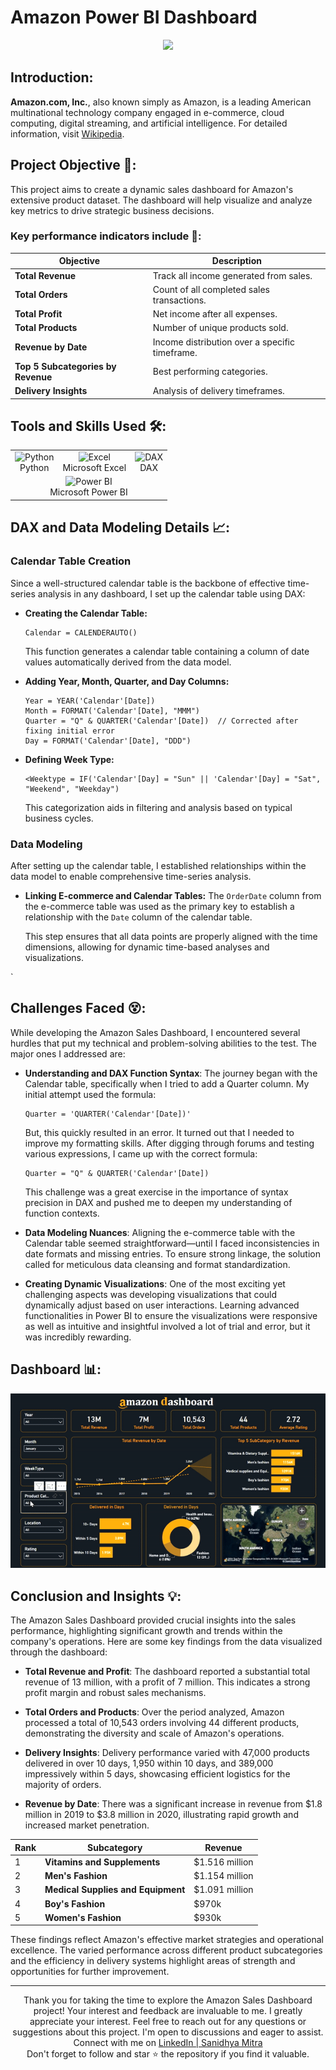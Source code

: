 # Amazon Power BI Dashboard

<div align="center">
    <img src="https://cdn.freebiesupply.com/logos/large/2x/amazon-dark-logo-svg-vector.svg" width="500px">
</div>

## Introduction:
**Amazon.com, Inc.**, also known simply as Amazon, is a leading American multinational technology company engaged in e-commerce, cloud computing, digital streaming, and artificial intelligence. For detailed information, visit [Wikipedia](https://en.wikipedia.org/wiki/Amazon_(company)).

## Project Objective 🎯:
This project aims to create a dynamic sales dashboard for Amazon's extensive product dataset. The dashboard will help visualize and analyze key metrics to drive strategic business decisions.

### Key performance indicators include 🔑:
| Objective                        | Description                                                   |
|----------------------------------|---------------------------------------------------------------|
| **Total Revenue**                | Track all income generated from sales.                        |
| **Total Orders**                 | Count of all completed sales transactions.                    |
| **Total Profit**                 | Net income after all expenses.                                |
| **Total Products**               | Number of unique products sold.                               |
| **Revenue by Date**              | Income distribution over a specific timeframe.                |
| **Top 5 Subcategories by Revenue** | Best performing categories.                                  |
| **Delivery Insights**            | Analysis of delivery timeframes.                              |


## Tools and Skills Used 🛠️:

<table>
    <tr>
        <!-- Using `colspan="2"` for Microsoft Power BI to allocate more space -->
        <td colspan="2" align="center"><img alt="Python" width="35px" src="https://cdn.jsdelivr.net/gh/devicons/devicon/icons/python/python-original.svg"/><br>Python</td>
        <td align="center"><img alt="Excel" width="35px" src="https://cdn.worldvectorlogo.com/logos/excel-4.svg"/><br>Microsoft Excel</td>
        <td align="center"><img alt="DAX" width="35px" src="https://learn.microsoft.com/en-us/training/achievements/use-dax-power-bi-desktop.svg"/><br>DAX</td>
    </tr> 
    <tr>
        <!-- Place the Dataset in a new row for better spacing -->
        <td align="center" colspan="4"><img alt="Power BI" width="35px" src="https://upload.wikimedia.org/wikipedia/commons/c/cf/New_Power_BI_Logo.svg"/><br>Microsoft Power BI</td>
    </tr>
</table>



## DAX and Data Modeling Details 📈:

### Calendar Table Creation

Since a well-structured calendar table is the backbone of effective time-series analysis in any dashboard, I set up the calendar table using DAX:

- **Creating the Calendar Table:**
   ```plaintext
   Calendar = CALENDERAUTO()
   ```
   This function generates a calendar table containing a column of date values automatically derived from the data model.

- **Adding Year, Month, Quarter, and Day Columns:**
   ```plaintext
   Year = YEAR('Calendar'[Date])
   Month = FORMAT('Calendar'[Date], "MMM")
   Quarter = "Q" & QUARTER('Calendar'[Date])  // Corrected after fixing initial error
   Day = FORMAT('Calendar'[Date], "DDD")
   ```

- **Defining Week Type:**
   ```plaintext
   <Weektype = IF('Calendar'[Day] = "Sun" || 'Calendar'[Day] = "Sat", "Weekend", "Weekday")
   ```
   This categorization aids in filtering and analysis based on typical business cycles.

### Data Modeling

After setting up the calendar table, I established relationships within the data model to enable comprehensive time-series analysis.

- **Linking E-commerce and Calendar Tables:**
   The `OrderDate` column from the e-commerce table was used as the primary key to establish a relationship with the `Date` column of the calendar table.

   This step ensures that all data points are properly aligned with the time dimensions, allowing for dynamic time-based analyses and visualizations.

`
## Challenges Faced 😵:

While developing the Amazon Sales Dashboard, I encountered several hurdles that put my technical and problem-solving abilities to the test. The major ones I addressed are:

- **Understanding and DAX Function Syntax**: The journey began with the Calendar table, specifically when I tried to add a Quarter column. My initial attempt used the formula:
  ```
  Quarter = 'QUARTER('Calendar'[Date])'
  ```
  But, this quickly resulted in an error. It turned out that I needed to improve my formatting skills. After digging through forums and testing various expressions, I came up with the correct formula:
  ```
  Quarter = "Q" & QUARTER('Calendar'[Date])
  ```
  This challenge was a great exercise in the importance of syntax precision in DAX and pushed me to deepen my understanding of function contexts.

- **Data Modeling Nuances**: Aligning the e-commerce table with the Calendar table seemed straightforward—until I faced inconsistencies in date formats and missing entries. To ensure strong linkage, the solution called for meticulous data cleansing and format standardization. 

- **Creating Dynamic Visualizations**: One of the most exciting yet challenging aspects was developing visualizations that could dynamically adjust based on user interactions. Learning advanced functionalities in Power BI to ensure the visualizations were responsive as well as intuitive and insightful involved a lot of trial and error, but it was incredibly rewarding.

## Dashboard 📊:

![Amazon Dashboard](https://github.com/sanidhya-mitra/sanidhya-mitra/blob/main/Amazon_Dashboard.gif)

## Conclusion and Insights 💡:

The Amazon Sales Dashboard provided crucial insights into the sales performance, highlighting significant growth and trends within the company's operations. Here are some key findings from the data visualized through the dashboard:

- **Total Revenue and Profit**: The dashboard reported a substantial total revenue of 13 million, with a profit of 7 million. This indicates a strong profit margin and robust sales mechanisms.

- **Total Orders and Products**: Over the period analyzed, Amazon processed a total of 10,543 orders involving 44 different products, demonstrating the diversity and scale of Amazon's operations.

- **Delivery Insights**: Delivery performance varied with 47,000 products delivered in over 10 days, 1,950 within 10 days, and 389,000 impressively within 5 days, showcasing efficient logistics for the majority of orders.

- **Revenue by Date**: There was a significant increase in revenue from $1.8 million in 2019 to $3.8 million in 2020, illustrating rapid growth and increased market penetration.

| Rank | Subcategory                   | Revenue   |
|------|-------------------------------|-----------|
| 1    | **Vitamins and Supplements**  | $1.516 million |
| 2    | **Men's Fashion**             | $1.154 million |
| 3    | **Medical Supplies and Equipment** | $1.091 million |
| 4    | **Boy's Fashion**             | $970k     |
| 5    | **Women's Fashion**           | $930k     |


These findings reflect Amazon's effective market strategies and operational excellence. The varied performance across different product subcategories and the efficiency in delivery systems highlight areas of strength and opportunities for further improvement.

---
<div align="center">
Thank you for taking the time to explore the Amazon Sales Dashboard project! Your interest and feedback are invaluable to me. I greatly appreciate your interest.
Feel free to reach out for any questions or suggestions about this project. I'm open to discussions and eager to assist. Connect with me on <a href="https://www.linkedin.com/in/sanidhya-mitra">LinkedIn | Sanidhya Mitra</a> <br>
Don't forget to follow and star ⭐ the repository if you find it valuable.
</div>

